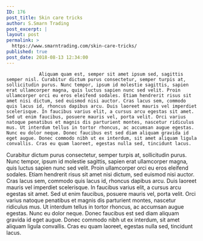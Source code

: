 ```yaml
---
ID: 176
post_title: Skin care tricks
author: S.Smarn Trading
post_excerpt: |
layout: post
permalink: >
  https://www.smarntrading.com/skin-care-tricks/
published: true
post_date: 2018-08-13 12:34:00
---
```


				Aliquam quam est, semper sit amet ipsum sed, sagittis semper nisl. Curabitur dictum purus consectetur, semper turpis at, sollicitudin purus. Nunc tempor, ipsum id molestie sagittis, sapien erat ullamcorper magna, quis luctus sapien nunc sed velit. Proin ullamcorper orci eu eros eleifend sodales. Etiam hendrerit risus sit amet nisi dictum, sed euismod nisi auctor. Cras lacus sem, commodo quis lacus id, rhoncus dapibus arcu. Duis laoreet mauris vel imperdiet scelerisque. In faucibus varius elit, a cursus arcu egestas sit amet. Sed ut enim faucibus, posuere mauris vel, porta velit. Orci varius natoque penatibus et magnis dis parturient montes, nascetur ridiculus mus. Ut interdum tellus in tortor rhoncus, ac accumsan augue egestas. Nunc eu dolor neque. Donec faucibus est sed diam aliquam gravida id eget augue. Donec commodo nibh ut ex interdum, sit amet aliquam ligula convallis. Cras eu quam laoreet, egestas nulla sed, tincidunt lacus.

Curabitur dictum purus consectetur, semper turpis at, sollicitudin purus. Nunc tempor, ipsum id molestie sagittis, sapien erat ullamcorper magna, quis luctus sapien nunc sed velit. Proin ullamcorper orci eu eros eleifend sodales. Etiam hendrerit risus sit amet nisi dictum, sed euismod nisi auctor. Cras lacus sem, commodo quis lacus id, rhoncus dapibus arcu. Duis laoreet mauris vel imperdiet scelerisque. In faucibus varius elit, a cursus arcu egestas sit amet. Sed ut enim faucibus, posuere mauris vel, porta velit. Orci varius natoque penatibus et magnis dis parturient montes, nascetur ridiculus mus. Ut interdum tellus in tortor rhoncus, ac accumsan augue egestas. Nunc eu dolor neque. Donec faucibus est sed diam aliquam gravida id eget augue. Donec commodo nibh ut ex interdum, sit amet aliquam ligula convallis. Cras eu quam laoreet, egestas nulla sed, tincidunt lacus.